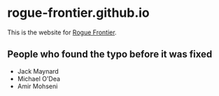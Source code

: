 # rogue-frontier.github.io
This is the website for [Rogue Frontier](https://github.com/INeedAUniqueUsername/Roguelikes). 


## People who found the typo before it was fixed
- Jack Maynard
- Michael O'Dea
- Amir Mohseni
